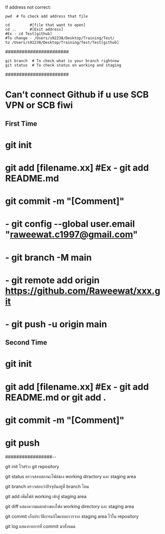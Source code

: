 If address not correct:

    pwd  # To check add address that file
    
    cd         #[file that want to open]
    cd ..      #[Exit address] 
    #Ex - cd Test[github]
    #To change - /Users/s92238/Desktop/Training/Test/
    to /Users/s92238/Desktop/Training/Test/Test[github]
    
#######################

    git branch  # To check what is your branch rightnow
    git status  # To check status on working and staging

#######################

# Can't connect Github if u use SCB VPN or SCB fiwi

## First Time
# git init
# git add [filename.xx] #Ex - git add README.md
# git commit -m "[Comment]"
# - git config --global user.email "raweewat.c1997@gmail.com"
# - git branch -M main
# - git remote add origin https://github.com/Raweewat/xxx.git
# - git push -u origin main

## Second Time
# git init
# git add [filename.xx] #Ex - git add README.md  or git add .
# git commit -m "[Comment]"
# git push

#################--

git init ไว้สร้าง git repository

git status ตรวจสอบสถานะไฟล์ของ working diractory และ staging area

git branch ตรวจสอบว่าปัจจุบันอยู่ที่ branch ไหน

git add เพิ่มไฟล์ working เข้าสู่ staging area

git diff แสดงความแตกต่างของไฟล working directory และ staging area

git commit เก็บประวัติการแก้ไขแบบถาวรจาก staging area ไว้ใน repository

git log แสดงรายการที่ commit มาทั้งหมด
